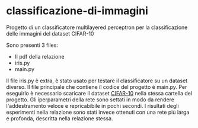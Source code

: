 # classificazione-di-immagini
Progetto di un classificatore multilayered perceptron per la classificazione delle immagini del dataset CIFAR-10

Sono presenti 3 files:
- Il pdf della relazione
- iris.py
- main.py

Il file iris.py è extra, è stato usato per testare il classificatore su un dataset diverso.
Il file principale che contiene il codice del progetto è main.py. 
Per eseguirlo è necessario scaricare il dataset [CIFAR-10](https://www.cs.toronto.edu/~kriz/cifar.html) nella stessa cartella del progetto.
Gli iperparametri della rete sono settati in modo da rendere l'addestramento veloce e repricabibile in pochi secondi. I risultati degli esperimenti
nella relazione sono stati invece ottenuti con una rete più larga e profonda, descritta nella relazione stessa.
